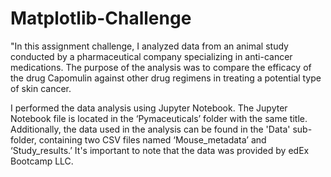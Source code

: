 # Matplotlib-Challenge
"In this assignment challenge, I analyzed data from an animal study conducted by a pharmaceutical company specializing in anti-cancer medications. The purpose of the analysis was to compare the efficacy of the drug Capomulin against other drug regimens in treating a potential type of skin cancer.

I performed the data analysis using Jupyter Notebook. The Jupyter Notebook file is located in the ‘Pymaceuticals’ folder with the same title. Additionally, the data used in the analysis can be found in the 'Data' sub-folder, containing two CSV files named ‘Mouse_metadata’ and ‘Study_results.’ It's important to note that the data was provided by edEx Bootcamp LLC.
